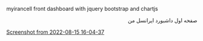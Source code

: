 
myirancell  front dashboard with jquery bootstrap and chartjs
<br>
<div dir="rtl">
صفحه اول داشبورد ایرانسل من
</div>


[Screenshot from 2022-08-15 16-04-37](https://user-images.githubusercontent.com/22473099/184629157-d7a7f436-5020-4c9b-be95-48f33907061e.png)
